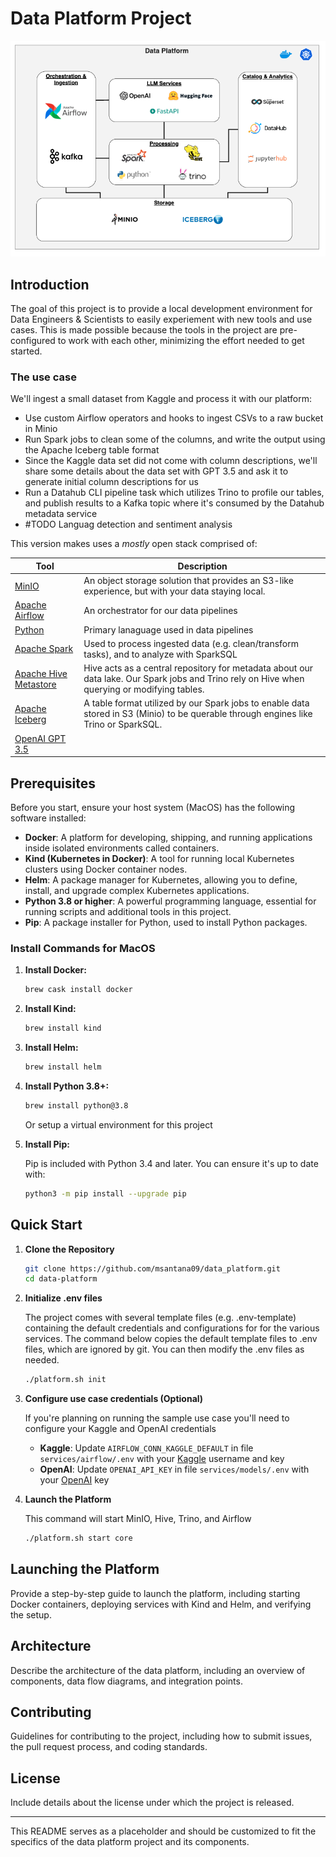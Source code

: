# Data Platform Project
![Platform Overview](images/data_platform_overview.png)

## Introduction

The goal of this project is to provide a local development environment for Data Engineers & Scientists to easily experiement with new tools and use cases. This is made possible because the tools in the project are pre-configured to work with each other, minimizing the effort needed to get started. 

### The use case
We'll ingest a small dataset from Kaggle and process it with our platform:
- Use custom Airflow operators and hooks to ingest CSVs to a raw bucket in Minio
- Run Spark jobs to clean some of the columns, and write the output using the Apache Iceberg table format
- Since the Kaggle data set did not come with column descriptions, we'll share some details about the data set with GPT 3.5 and ask it to generate initial column descriptions for us 
- Run a Datahub CLI pipeline task which utilizes Trino to profile our tables, and publish results to a Kafka topic where it's consumed by the Datahub metadata service
- #TODO Languag detection and sentiment analysis


This version makes uses a *mostly* open stack comprised of:

Tool  | Description 
--- | --- 
[MinIO](https://min.io/) | An object storage solution that provides an S3-like experience, but with your data staying local.
[Apache Airflow ](https://airflow.apache.org/) | An orchestrator for our data pipelines
[Python](https://www.python.org/)| Primary lanaguage used in data pipelines
[Apache Spark](https://spark.apache.org/) | Used to process ingested data (e.g. clean/transform tasks), and to analyze with SparkSQL
[Apache Hive Metastore](https://cwiki.apache.org/confluence/display/hive/design)| Hive acts as a central repository for metadata about our data lake. Our Spark jobs and Trino rely on Hive when querying or modifying tables.
[Apache Iceberg](https://iceberg.apache.org/)| A table format utilized by our Spark jobs to enable data stored in S3 (Minio) to be querable through engines like Trino or SparkSQL.
[OpenAI GPT 3.5](https://openai.com/) | 
 



## Prerequisites

Before you start, ensure your host system (MacOS) has the following software installed:

- **Docker**: A platform for developing, shipping, and running applications inside isolated environments called containers.
- **Kind (Kubernetes in Docker)**: A tool for running local Kubernetes clusters using Docker container nodes.
- **Helm**: A package manager for Kubernetes, allowing you to define, install, and upgrade complex Kubernetes applications.
- **Python 3.8 or higher**: A powerful programming language, essential for running scripts and additional tools in this project.
- **Pip**: A package installer for Python, used to install Python packages.

### Install Commands for MacOS

1. **Install Docker:**

   ```bash
   brew cask install docker
   ```

2. **Install Kind:**

   ```bash
   brew install kind
   ```

3. **Install Helm:**

   ```bash
   brew install helm
   ```

4. **Install Python 3.8+:**

   ```bash
   brew install python@3.8
   ```

   Or setup a virtual environment for this project

5. **Install Pip:**

   Pip is included with Python 3.4 and later. You can ensure it's up to date with:

   ```bash
   python3 -m pip install --upgrade pip
   ```

## Quick Start

1. **Clone the Repository**
   
   ```bash
   git clone https://github.com/msantana09/data_platform.git
   cd data-platform
   ```

2. **Initialize .env files**

   The project comes with several template files (e.g. .env-template) containing the default credentials and configurations for for the various services.  The command below copies the default template files to .env files, which are ignored by git. You can then modify the .env files as needed.

   ````bash
   ./platform.sh init
   ````

3. **Configure use case credentials (Optional)**

   If you're planning on running the sample use case you'll need to configure your Kaggle and OpenAI credentials

   - **Kaggle**: Update `AIRFLOW_CONN_KAGGLE_DEFAULT` in file `services/airflow/.env` with your [Kaggle](https://www.kaggle.com/) username and key
   - **OpenAI**: Update `OPENAI_API_KEY` in file `services/models/.env` with your [OpenAI](https://openai.com/)  key


4. **Launch the Platform**

   This command will start MinIO, Hive, Trino, and Airflow
   ````bash
   ./platform.sh start core
   ````


## Launching the Platform

Provide a step-by-step guide to launch the platform, including starting Docker containers, deploying services with Kind and Helm, and verifying the setup.

## Architecture

Describe the architecture of the data platform, including an overview of components, data flow diagrams, and integration points.

## Contributing

Guidelines for contributing to the project, including how to submit issues, the pull request process, and coding standards.

## License

Include details about the license under which the project is released.

---

This README serves as a placeholder and should be customized to fit the specifics of the data platform project and its components.